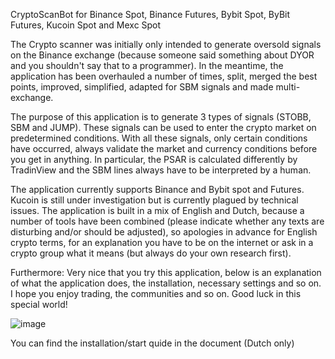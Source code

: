 CryptoScanBot for Binance Spot, Binance Futures, Bybit Spot, ByBit Futures, Kucoin Spot and Mexc Spot

The Crypto scanner was initially only intended to generate oversold signals on the Binance exchange (because someone said something about DYOR and you shouldn't say that to a programmer). In the meantime, the application has been overhauled a number of times, split, merged the best points, improved, simplified, adapted for SBM signals and made multi-exchange.

The purpose of this application is to generate 3 types of signals (STOBB, SBM and JUMP). These signals can be used to enter the crypto market on predetermined conditions. With all these signals, only certain conditions have occurred, always validate the market and currency conditions before you get in anything. In particular, the PSAR is calculated differently by TradinView and the SBM lines always have to be interpreted by a human.

The application currently supports Binance and Bybit spot and Futures. Kucoin is still under investigation but is currently plagued by technical issues. The application is built in a mix of English and Dutch, because a number of tools have been combined (please indicate whether any texts are disturbing and/or should be adjusted), so apologies in advance for English crypto terms, for an explanation you have to be on the internet or ask in a crypto group what it means (but always do your own research first).

Furthermore: Very nice that you try this application, below is an explanation of what the application does, the installation, necessary settings and so on. I hope you enjoy trading, the communities and so on. Good luck in this special world!

![image](https://github.com/CryptoMarius/CryptoSbmScanner/assets/125691344/05710d10-6f89-4c60-b3bd-1f2f353b9873)

You can find the installation/start quide in the document (Dutch only)

